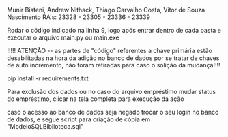 Munir Bisteni, Andrew Nithack, Thiago Carvalho Costa, Vitor de Souza Nascimento
RA's: 23328 - 23305 - 23336 - 23339

Rodar o código indicado na linha 9, logo após entrar dentro de cada pasta e executar o arquivo main.py ou main.exe

!!!!! ATENÇÃO -- as partes de "código" referentes a chave primária estão desabilitadas na hora da adição no 
banco de dados por se tratar de chaves de auto incremento, não foram retiradas para caso o solição da mudança!!!!

pip install -r requirements.txt

Para exclusão dos dados ou no caso do arquivo empréstimo mudar status do empréstimo, clicar na tela completa para execução da ação

caso o acesso ao banco de dados seja negado trocar o seu login no banco de dados, e segue script para criação de cópia em "ModeloSQLBiblioteca.sql"
